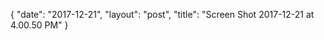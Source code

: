 {
   "date": "2017-12-21",
   "layout": "post",
   "title": "Screen Shot 2017-12-21 at 4.00.50 PM"
}

